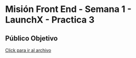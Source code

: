 
<h1>Misión Front End - Semana 1 - LaunchX - Practica 3</h1>
    <h2>Público Objetivo</h2>
    <a href="https://github.com/edu5975/launchx-front-semana-01/blob/main/src/3. Público Objetivo.pdf">Click para ir al archivo</a>



